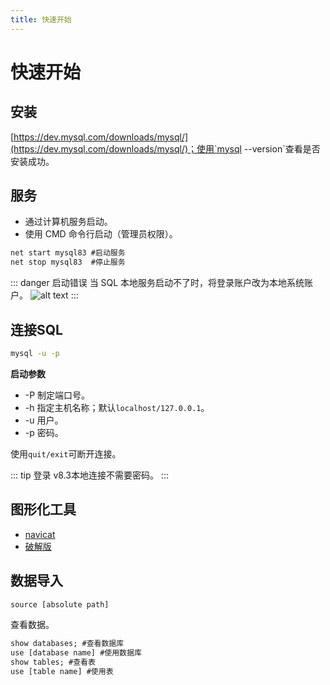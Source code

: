 ```yaml
---
title: 快速开始
---
```


# 快速开始

## 安装

[https://dev.mysql.com/downloads/mysql/](https://dev.mysql.com/downloads/mysql/)；使用`mysql --version`查看是否安装成功。


## 服务

- 通过计算机服务启动。
- 使用 CMD 命令行启动（管理员权限）。

```cmd
net start mysql83 #启动服务
net stop mysql83  #停止服务
```
  
::: danger 启动错误
当 SQL 本地服务启动不了时，将登录账户改为本地系统账户。
![alt text](https://caocaodeng.github.io/static/docs/51706358.png)
:::

## 连接SQL

```cmd
mysql -u -p
```

**启动参数**

- -P 制定端口号。
- -h 指定主机名称；默认`localhost/127.0.0.1`。
- -u 用户。
- -p 密码。

使用`quit/exit`可断开连接。

::: tip 登录
v8.3本地连接不需要密码。
:::

## 图形化工具

- [navicat](https://www.navicat.com.cn/download/navicat-premium)
- [破解版](https://www.32r.com/soft/115254.html)

## 数据导入

```cmd
source [absolute path]
```

查看数据。
```cmd
show databases; #查看数据库
use [database name] #使用数据库
show tables; #查看表
use [table name] #使用表
```
